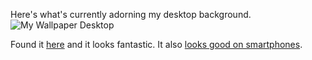 Here's what's currently adorning my desktop background.
![My Wallpaper Desktop](https://i.imgur.com/bf7yzQI.jpg)

Found it [here](http://www.idownloadblog.com/2015/07/12/expansive-space-wallpapers-for-iphone-ipad-and-desktop/) and it looks fantastic. It also [looks good on smartphones](https://i.imgur.com/sULo1KL.jpg).
